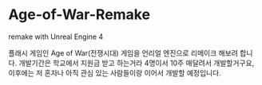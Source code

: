# Age-of-War-Remake
remake with Unreal Engine 4

플래시 게임인 Age of War(전쟁시대) 게임을 언리얼 엔진으로 리메이크 해보려 합니다.
개발기간은 학교에서 지원금 받고 하는거라 4명이서 10주 매달려서 개발할거구요, 이후에는 저 혼자나 아직 관심 있는 사람들이랑 이어서 개발할 예정입니다.

